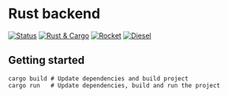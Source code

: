 # Rust backend

[![Status](https://img.shields.io/badge/Status-in%20progress-success)]()
[![Rust & Cargo](https://img.shields.io/badge/Rust%20%26%20Cargo-1.54.0-blueviolet)](https://www.rust-lang.org/)
[![Rocket](https://img.shields.io/badge/Rocket-0.5.0--rc.1-blue)](https://github.com/SergioBenitez/Rocket)
[![Diesel](https://img.shields.io/badge/Diesel-1.4.7-yellow)](https://github.com/diesel-rs/diesel)

## Getting started

```shell
cargo build # Update dependencies and build project
cargo run   # Update dependencies, build and run the project
```